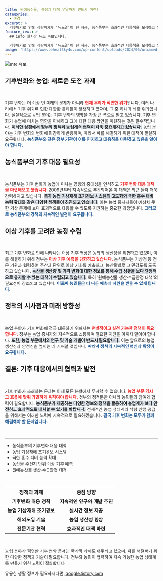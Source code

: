 ```yaml
---
title: 원예농산물, 중장기 대책 연말까지 반드시 마련!
categories:
  - 환경
excerpt: >
  기후위기로 인해 식량위기가 ‘뉴노멀’이 된 지금, 농식품부는 효과적인 대응책을 모색하고 있습니다. 이상기후 예측 시스템으로 안정적인 농산물 수급을 꾀하는 그들의 노력이 주목받고 있습니다. 클릭하여 더 알아보세요!
feature_text: >
  ## info 실시간 뉴스 속보입니다.

  기후위기로 인해 식량위기가 ‘뉴노멀’이 된 지금, 농식품부는 효과적인 대응책을 모색하고 있습니다. 이상기후 예측 시스템으로 안정적인 농산물 수급을 꾀하는 그들의 노력이 주목받고 있습니다. 클릭하여 더 알아보세요!
image: 'https://www.behealthy4u.com/wp-content/uploads/2024/06/unnamed-file.png'
---
```


<p><img src="https://www.behealthy4u.com/wp-content/uploads/2024/06/unnamed-file.png" alt="info 속보" /></p>

<h2 data-ke-size="size26">기후변화와 농업: 새로운 도전 과제</h2>

<p data-ke-size="size16">&nbsp;</p> 

<p>기후 변화는 더 이상 먼 미래의 문제가 아니라 <b><span style="color: #ee2323;">현재 우리가 직면한 위기</span></b>입니다. 여러 나라에서 기후 위기로 인한 다양한 문제들이 발생하고 있으며, 그 중 하나가 식량 위기입니다. 실질적으로 농업 분야는 기후 변화의 영향을 가장 큰 폭으로 받고 있습니다. 기후 변화가 농업에 미치는 영향을 이해하고 그에 대한 대응 방안을 마련하는 것은 필수적입니다. <b><span style="background-color: #21538527;">이러한 상황에서 정부의 정책과 농업계의 협력이 더욱 중요해지고 있습니다.</span></b> 농업 분야는 기후 변화의 변화에 민감하게 반응하며, 따라서 이를 해결하기 위한 대책이 절실히 요구됩니다. <b><span style="color: #1a5490;">농식품부와 같은 정부 기관이 이를 인지하고 대응책을 마련하고 있음을 알아야 합니다.</span></b></p>

<h2 data-ke-size="size26">농식품부의 기후 대응 필요성</h2>

<p data-ke-size="size16">&nbsp;</p> 

<p>농식품부는 기후 변화가 농업에 미치는 영향의 중대성을 인식하고 <b><span style="color: #ee2323;">기후 변화 대응 대책을 마련해오고 있습니다.</span></b> 2009년부터 지속적으로 추진되어온 이 대책은 최근 들어 더욱 강력해지고 있습니다. <b><span style="background-color: #21538527;">특히 농업 기상재해 조기경보 시스템의 고도화와 극한 홍수 대비 능력 확대와 같은 다양한 정책들이 추진되고 있습니다.</span></b> 이는 농업 종사자들이 예상치 못한 기상 문제에 보다 효과적으로 대응할 수 있도록 지원하는 중요한 과정입니다. <b><span style="color: #1a5490;">그러므로 농식품부의 정책의 지속적인 발전이 요구됩니다.</span></b></p>

<h2 data-ke-size="size26">이상 기후를 고려한 농정 수립</h2>

<p data-ke-size="size16">&nbsp;</p> 

<p>최근 기후 변화로 인해 나타나는 이상 기후 현상은 농업의 생산성을 위협하고 있으며, 이를 해결하기 위해 정부는 <b><span style="color: #ee2323;">이상 기후 예측을 강화하고 있습니다.</span></b> 농식품부는 기상청 등 전문 기관과 협력하여 주산지 단위로 이상 기후를 예측하고, 농산물별로 그 민감도를 도출하고 있습니다. <b><span style="background-color: #21538527;">농산물 생산량 및 가격 변화에 대한 정보를 통해 수급 상황을 보다 안정적으로 유지할 수 있는 대책이 수립되고 있습니다.</span></b> 특히 '원예농산물 생산·수급안정 대책'의 필요성이 강조되고 있습니다. <b><span style="color: #1a5490;">이로써 농민들은 더 나은 예측과 지원을 받을 수 있게 됩니다.</span></b></p>

<h2 data-ke-size="size26">정책의 시사점과 미래 방향성</h2>

<p data-ke-size="size16">&nbsp;</p> 

<p>농업 분야가 기후 변화에 적극 대응하기 위해서는 <b><span style="color: #ee2323;">현실적이고 실천 가능한 정책이 중요합니다.</span></b> 정부는 농업 종사자와 지속적으로 소통하며 필요한 지원을 아끼지 말아야 합니다. <b><span style="background-color: #21538527;">또한, 농업 부문에서의 연구 및 기술 개발이 반드시 필요합니다.</span></b> 이는 앞으로의 농업 생산성과 안정성을 높이는 데 기여할 것입니다. <b><span style="color: #1a5490;">따라서 정책의 지속적인 혁신과 확장이 요구됩니다.</span></b></p>

<h2 data-ke-size="size26">결론: 기후 대응에서의 협력과 발전</h2>

<p data-ke-size="size16">&nbsp;</p> 

<p>기후 변화가 초래하는 문제는 이제 모든 분야에서 무시할 수 없습니다. <b><span style="color: #ee2323;">농업 부문 역시 그 흐름에 맞춰 기민하게 움직여야 합니다.</span></b> 정부의 정책뿐만 아니라 농민들의 참여와 협력이 필요합니다. <b><span style="background-color: #21538527;">농식품부가 제공하는 다양한 정보와 정책을 활용하여 농업계가 보다 안전하고 효과적으로 대처할 수 있기를 바랍니다.</span></b> 전체적인 농업 생태계와 식량 안정 공급을 위해서는 이러한 노력이 지속적으로 필요하겠습니다. <b><span style="color: #1a5490;">결국 기후 변화는 모두가 함께 해결해야 할 문제입니다.</span></b></p>

<p data-ke-size="size16">&nbsp;</p> 

<hr />

<ul>
    <li>농식품부의 기후변화 대응 대책</li>
    <li>농업 기상재해 조기경보 시스템</li>
    <li>극한 홍수 대비 능력 확대</li>
    <li>농산물 주산지 단위 이상 기후 예측</li>
    <li>원예농산물 생산·수급안정 대책</li>
</ul>

<p data-ke-size="size16">&nbsp;</p> 

<table style="width: 100%; border-collapse: collapse;">
    <tr>
        <th style="text-align: center; height: 17px;"><b>정책과 과제</b></th>
        <th style="text-align: center; height: 17px;"><b>중점 방향</b></th>
    </tr>
    <tr>
        <td style="text-align: center; height: 17px;"><b>기후변화 대응 정책</b></td>
        <td style="text-align: center; height: 17px;"><b>지속적인 연구와 개발 추진</b></td>
    </tr>
    <tr>
        <td style="text-align: center; height: 17px;"><b>농업 기상재해 조기경보</b></td>
        <td style="text-align: center; height: 17px;"><b>실시간 정보 제공</b></td>
    </tr>
    <tr>
        <td style="text-align: center; height: 17px;"><b>해외도입 기술</b></td>
        <td style="text-align: center; height: 17px;"><b>농업 생산성 향상</b></td>
    </tr>
    <tr>
        <td style="text-align: center; height: 17px;"><b>전문기관 협력</b></td>
        <td style="text-align: center; height: 17px;"><b>효과적인 대책 마련</b></td>
    </tr>
</table>

<p data-ke-size="size16">&nbsp;</p> 

<p>농업 분야가 직면한 기후 변화 문제는 국가적 과제로 대두되고 있으며, 이를 해결하기 위한 다양한 정책과 기술이 필요합니다. 정부와 농민이 협력하여 지속 가능한 농업 생태계를 만들기 위한 노력이 절실합니다.</p>
유용한 생활 정보가 필요하시다면, <a href="https://qoogle.tistory.com" rel="dofollow">qoogle.tistory.com</a>


